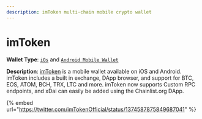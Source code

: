 ```yaml
---
description: imToken multi-chain mobile crypto wallet
---
```


# imToken

**Wallet Type**: [`iOs`](https://itunes.apple.com/us/app/imtoken2/id1384798940) and [`Android Mobile Wallet`](https://play.google.com/store/apps/details?id=im.token.app)

**Description**: [imToken](https://token.im) is a mobile wallet available on iOS and Android. imToken includes a built in exchange, DApp browser, and support for BTC, EOS, ATOM, BCH, TRX, LTC and more. imToken now supports Custom RPC endpoints, and xDai can easily be added using the Chainlist.org DApp.&#x20;

{% embed url="https://twitter.com/imTokenOfficial/status/1374587875849687041" %}

